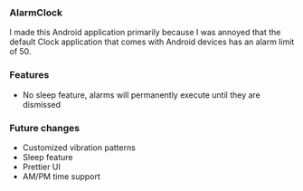 ### AlarmClock
I made this Android application primarily because I was annoyed that the default Clock application that comes with Android devices has an alarm limit of 50.

### Features
* No sleep feature, alarms will permanently execute until they are dismissed

### Future changes
* Customized vibration patterns
* Sleep feature
* Prettier UI
* AM/PM time support
